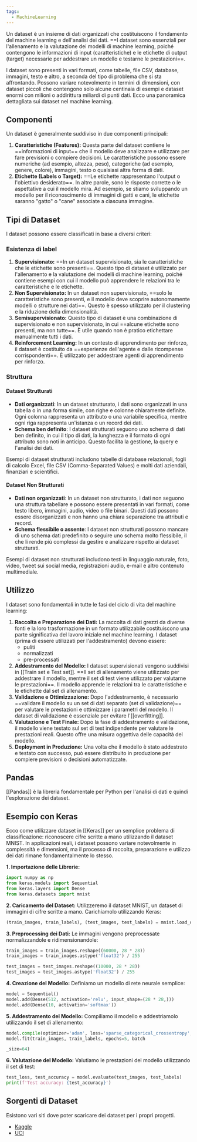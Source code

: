 ```yaml
---
tags:
  - MachineLearning
---
```

Un dataset è un insieme di dati organizzati che costituiscono il fondamento del machine learning e dell'analisi dei dati.
==I dataset sono essenziali per l'allenamento e la valutazione dei modelli di machine learning, poiché contengono le informazioni di input (caratteristiche) e le etichette di output (target) necessarie per addestrare un modello e testarne le prestazioni==.

I dataset sono presenti in vari formati, come tabelle, file CSV, database, immagini, testo e altro, a seconda del tipo di problema che si sta affrontando.
Possono variare notevolmente in termini di dimensioni, con dataset piccoli che contengono solo alcune centinaia di esempi e dataset enormi con milioni o addirittura miliardi di punti dati. Ecco una panoramica dettagliata sui dataset nel machine learning.

## Componenti

Un dataset è generalmente suddiviso in due componenti principali:

1. **Caratteristiche (Features):** Questa parte del dataset contiene le ==informazioni di input== che il modello deve analizzare e utilizzare per fare previsioni o compiere decisioni. Le caratteristiche possono essere numeriche (ad esempio, altezza, peso), categoriche (ad esempio, genere, colore), immagini, testo o qualsiasi altra forma di dati.
2. **Etichette (Labels o Target):** ==Le etichette rappresentano l'output o l'obiettivo desiderato==. In altre parole, sono le risposte corrette o le aspettative a cui il modello mira. Ad esempio, se stiamo sviluppando un modello per il riconoscimento di immagini di gatti e cani, le etichette saranno "gatto" o "cane" associate a ciascuna immagine.

## Tipi di Dataset

I dataset possono essere classificati in base a diversi criteri:

### Esistenza di label

1. **Supervisionato:** ==In un dataset supervisionato, sia le caratteristiche che le etichette sono presenti==. Questo tipo di dataset è utilizzato per l'allenamento e la valutazione dei modelli di machine learning, poiché contiene esempi con cui il modello può apprendere le relazioni tra le caratteristiche e le etichette.
2. **Non Supervisionato:** In un dataset non supervisionato, ==solo le caratteristiche sono presenti, e il modello deve scoprire autonomamente modelli o strutture nei dati==. Questo è spesso utilizzato per il clustering e la riduzione della dimensionalità.
3. **Semisupervisionato:** Questo tipo di dataset è una combinazione di supervisionato e non supervisionato, in cui ==alcune etichette sono presenti, ma non tutte==. È utile quando non è pratico etichettare manualmente tutti i dati.
4. **Reinforcement Learning:** In un contesto di apprendimento per rinforzo, il dataset è costituito da ==esperienze dell'agente e dalle ricompense corrispondenti==. È utilizzato per addestrare agenti di apprendimento per rinforzo.

### Struttura
#### Dataset Strutturati

   - **Dati organizzati**: In un dataset strutturato, i dati sono organizzati in una tabella o in una forma simile, con righe e colonne chiaramente definite. Ogni colonna rappresenta un attributo o una variabile specifica, mentre ogni riga rappresenta un'istanza o un record dei dati.
   - **Schema ben definito**: I dataset strutturati seguono uno schema di dati ben definito, in cui il tipo di dati, la lunghezza e il formato di ogni attributo sono noti in anticipo. Questo facilita la gestione, la query e l'analisi dei dati.

Esempi di dataset strutturati includono tabelle di database relazionali, fogli di calcolo Excel, file CSV (Comma-Separated Values) e molti dati aziendali, finanziari e scientifici.

#### Dataset Non Strutturati

- **Dati non organizzati**: In un dataset non strutturato, i dati non seguono una struttura tabellare e possono essere presentati in vari formati, come testo libero, immagini, audio, video o file binari. Questi dati possono essere disorganizzati e non hanno una chiara separazione tra attributi e record.
- **Schema flessibile o assente**: I dataset non strutturati possono mancare di uno schema dati predefinito o seguire uno schema molto flessibile, il che li rende più complessi da gestire e analizzare rispetto ai dataset strutturati.

Esempi di dataset non strutturati includono testi in linguaggio naturale, foto, video, tweet sui social media, registrazioni audio, e-mail e altro contenuto multimediale.

## Utilizzo

I dataset sono fondamentali in tutte le fasi del ciclo di vita del machine learning:

1. **Raccolta e Preparazione dei Dati:** La raccolta di dati grezzi da diverse fonti e la loro trasformazione in un formato utilizzabile costituiscono una parte significativa del lavoro iniziale nel machine learning. I dataset (prima di essere utilizzati per l'addestramento) devono essere:
	* puliti
	* normalizzati
	* pre-processati
2. **Addestramento del Modello:** I dataset supervisionati vengono suddivisi in [[Train set e Test set]]. ==Il set di allenamento viene utilizzato per addestrare il modello, mentre il set di test viene utilizzato per valutarne le prestazioni==. Il modello apprende le relazioni tra le caratteristiche e le etichette dal set di allenamento.
3. **Validazione e Ottimizzazione:** Dopo l'addestramento, è necessario ==validare il modello su un set di dati separato (set di validazione)== per valutare le prestazioni e ottimizzare i parametri del modello. Il dataset di validazione è essenziale per evitare l'[[overfitting]].
4. **Valutazione e Test Finale:** Dopo la fase di addestramento e validazione, il modello viene testato sul set di test indipendente per valutare le prestazioni reali. Questo offre una misura oggettiva delle capacità del modello.
5. **Deployment in Produzione:** Una volta che il modello è stato addestrato e testato con successo, può essere distribuito in produzione per compiere previsioni o decisioni automatizzate.

## Pandas
[[Pandas]] è la libreria fondamentale per Python per l'analisi di dati e quindi l'esplorazione dei dataset.

## Esempio con Keras

Ecco come utilizzare dataset in [[Keras]] per un semplice problema di classificazione: riconoscere cifre scritte a mano utilizzando il dataset MNIST.
In applicazioni reali, i dataset possono variare notevolmente in complessità e dimensioni, ma il processo di raccolta, preparazione e utilizzo dei dati rimane fondamentalmente lo stesso.

**1. Importazione delle Librerie:**

```python
import numpy as np
from keras.models import Sequential
from keras.layers import Dense
from keras.datasets import mnist
```

**2. Caricamento del Dataset:**
Utilizzeremo il dataset MNIST, un dataset di immagini di cifre scritte a mano. Carichiamolo utilizzando Keras:

```python
(train_images, train_labels), (test_images, test_labels) = mnist.load_data()
```

**3. Preprocessing dei Dati:**
Le immagini vengono preprocessate normalizzandole e ridimensionandole:
```python
train_images = train_images.reshape((60000, 28 * 28))
train_images = train_images.astype('float32') / 255

test_images = test_images.reshape((10000, 28 * 28))
test_images = test_images.astype('float32') / 255
```

**4. Creazione del Modello:**
Definiamo un modello di rete neurale semplice:
```python
model = Sequential()
model.add(Dense(512, activation='relu', input_shape=(28 * 28,)))
model.add(Dense(10, activation='softmax'))
```

**5. Addestramento del Modello:**
Compiliamo il modello e addestriamolo utilizzando il set di allenamento:
```python
model.compile(optimizer='adam', loss='sparse_categorical_crossentropy', metrics=['accuracy'])
model.fit(train_images, train_labels, epochs=5, batch

_size=64)
```

**6. Valutazione del Modello:**
Valutiamo le prestazioni del modello utilizzando il set di test:
```python
test_loss, test_accuracy = model.evaluate(test_images, test_labels)
print(f'Test accuracy: {test_accuracy}')
```



## Sorgenti di Dataset

Esistono vari siti dove poter scaricare dei dataset per i propri progetti.
* [Kaggle](https://www.kaggle.com/datasets)
* [UCI](https://archive.ics.uci.edu/datasets)
